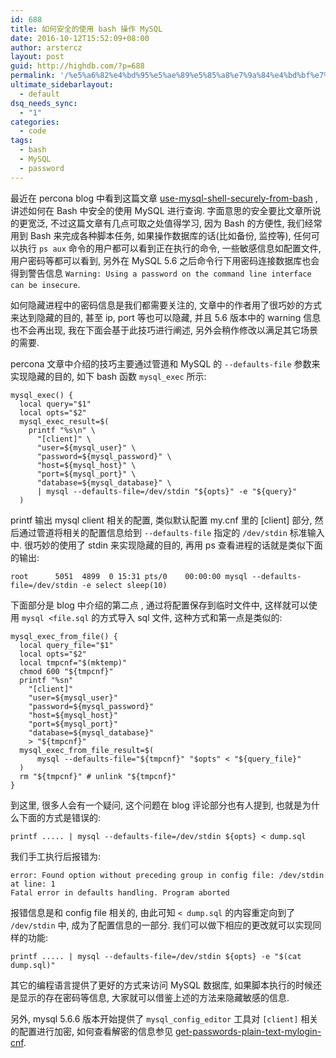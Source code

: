 ```yaml
---
id: 688
title: 如何安全的使用 bash 操作 MySQL
date: 2016-10-12T15:52:09+08:00
author: arstercz
layout: post
guid: http://highdb.com/?p=688
permalink: '/%e5%a6%82%e4%bd%95%e5%ae%89%e5%85%a8%e7%9a%84%e4%bd%bf%e7%94%a8-bash-%e6%93%8d%e4%bd%9c-mysql/'
ultimate_sidebarlayout:
  - default
dsq_needs_sync:
  - "1"
categories:
  - code
tags:
  - bash
  - MySQL
  - password
---
```

最近在 percona blog 中看到这篇文章 [use-mysql-shell-securely-from-bash](https://www.percona.com/blog/2016/10/06/use-mysql-shell-securely-from-bash/) , 讲述如何在 Bash 中安全的使用 MySQL 进行查询. 字面意思的安全要比文章所说的更宽泛, 不过这篇文章有几点可取之处值得学习, 因为 Bash 的方便性, 我们经常用到 Bash 来完成各种脚本任务, 如果操作数据库的话(比如备份, 监控等), 任何可以执行 `ps aux` 命令的用户都可以看到正在执行的命令, 一些敏感信息如配置文件, 用户密码等都可以看到, 另外在 MySQL 5.6 之后命令行下用密码连接数据库也会得到警告信息 `Warning: Using a password on the command line interface can be insecure`.

如何隐藏进程中的密码信息是我们都需要关注的, 文章中的作者用了很巧妙的方式来达到隐藏的目的, 甚至 ip, port 等也可以隐藏, 并且 5.6 版本中的 warning 信息也不会再出现, 我在下面会基于此技巧进行阐述, 另外会稍作修改以满足其它场景的需要.

percona 文章中介绍的技巧主要通过管道和 MySQL 的 `--defaults-file` 参数来实现隐藏的目的, 如下 bash 函数 `mysql_exec` 所示:

```
mysql_exec() {
  local query="$1"
  local opts="$2"
  mysql_exec_result=$(
    printf "%s\n" \
      "[client]" \
      "user=${mysql_user}" \
      "password=${mysql_password}" \
      "host=${mysql_host}" \
      "port=${mysql_port}" \
      "database=${mysql_database}" \
      | mysql --defaults-file=/dev/stdin "${opts}" -e "${query}"
  )
```

printf 输出 mysql client 相关的配置, 类似默认配置 my.cnf 里的 [client] 部分, 然后通过管道将相关的配置信息给到 `--defaults-file` 指定的 `/dev/stdin` 标准输入中. 很巧妙的使用了 stdin 来实现隐藏的目的, 再用 ps 查看进程的话就是类似下面的输出:

```
root      5051  4899  0 15:31 pts/0    00:00:00 mysql --defaults-file=/dev/stdin -e select sleep(10)
```

下面部分是 blog 中介绍的第二点 , 通过将配置保存到临时文件中, 这样就可以使用 `mysql <file.sql` 的方式导入 sql 文件, 这种方式和第一点是类似的:

```
mysql_exec_from_file() {
  local query_file="$1"
  local opts="$2"
  local tmpcnf="$(mktemp)"
  chmod 600 "${tmpcnf}"
  printf "%sn" 
    "[client]" 
    "user=${mysql_user}" 
    "password=${mysql_password}" 
    "host=${mysql_host}" 
    "port=${mysql_port}" 
    "database=${mysql_database}" 
    > "${tmpcnf}" 
  mysql_exec_from_file_result=$(
      mysql --defaults-file="${tmpcnf}" "$opts" < "${query_file}"
  )
  rm "${tmpcnf}" # unlink "${tmpcnf}"
}
```

到这里, 很多人会有一个疑问, 这个问题在 blog 评论部分也有人提到, 也就是为什么下面的方式是错误的:

```
printf ..... | mysql --defaults-file=/dev/stdin ${opts} < dump.sql
```

我们手工执行后报错为:

```
error: Found option without preceding group in config file: /dev/stdin at line: 1
Fatal error in defaults handling. Program aborted
```

报错信息是和 config file 相关的, 由此可知 `< dump.sql` 的内容重定向到了 `/dev/stdin` 中, 成为了配置信息的一部分. 我们可以做下相应的更改就可以实现同样的功能:

```
printf ..... | mysql --defaults-file=/dev/stdin ${opts} -e "$(cat dump.sql)"
```

其它的编程语言提供了更好的方式来访问 MySQL 数据库, 如果脚本执行的时候还是显示的存在密码等信息, 大家就可以借鉴上述的方法来隐藏敏感的信息.

另外, mysql 5.6.6 版本开始提供了 `mysql_config_editor` 工具对 `[client]` 相关的配置进行加密, 如何查看解密的信息参见 [get-passwords-plain-text-mylogin-cnf](https://www.percona.com/blog/2016/09/07/get-passwords-plain-text-mylogin-cnf/).
